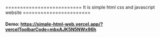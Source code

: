 ========================== It is simple html css and javascript website =======================


#### Demo: https://simple-html-web.vercel.app/?vercelToolbarCode=mbxAJK5N5NWx96h